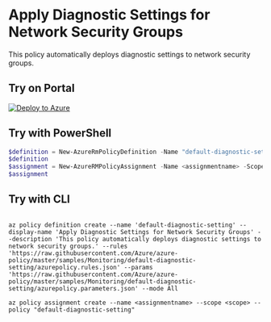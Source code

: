 # Apply Diagnostic Settings for Network Security Groups

This policy automatically deploys diagnostic settings to network security groups.

## Try on Portal

[![Deploy to Azure](http://azuredeploy.net/deploybutton.png)](https://portal.azure.com/?feature.customportal=false&microsoft_azure_policy=true&microsoft_azure_policy_policyinsights=true&feature.microsoft_azure_security_policy=true&microsoft_azure_marketplace_policy=true#blade/Microsoft_Azure_Policy/CreatePolicyDefinitionBlade/uri/https%3A%2F%2Fraw.githubusercontent.com%2FAzure%2Fazure-policy%2Fmaster%2Fsamples%2FMonitoring%2Fdefault-diagnostic-setting%2Fazurepolicy.json)

## Try with PowerShell

````powershell
$definition = New-AzureRmPolicyDefinition -Name "default-diagnostic-setting" -DisplayName "Apply Diagnostic Settings for Network Security Groups" -description "This policy automatically deploys diagnostic settings to network security groups." -Policy 'https://raw.githubusercontent.com/Azure/azure-policy/master/samples/Monitoring/default-diagnostic-setting/azurepolicy.rules.json' -Parameter 'https://raw.githubusercontent.com/Azure/azure-policy/master/samples/Monitoring/default-diagnostic-setting/azurepolicy.parameters.json' -Mode All
$definition
$assignment = New-AzureRMPolicyAssignment -Name <assignmentname> -Scope <scope>  -storagePrefix <Storage Account Prefix for Regional Storage Accounts> -rgName <Resource Group Name for Storage Accounts( must exists) > -PolicyDefinition $definition
$assignment 
````



## Try with CLI

````cli

az policy definition create --name 'default-diagnostic-setting' --display-name 'Apply Diagnostic Settings for Network Security Groups' --description 'This policy automatically deploys diagnostic settings to network security groups.' --rules 'https://raw.githubusercontent.com/Azure/azure-policy/master/samples/Monitoring/default-diagnostic-setting/azurepolicy.rules.json' --params 'https://raw.githubusercontent.com/Azure/azure-policy/master/samples/Monitoring/default-diagnostic-setting/azurepolicy.parameters.json' --mode All

az policy assignment create --name <assignmentname> --scope <scope> --policy "default-diagnostic-setting" 

````
